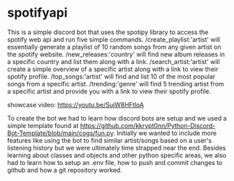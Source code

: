 # spotifyapi 
This is a simple discord bot that uses the spotipy library to access the spotify web api and run five simple commands. 
/create_playlist:'artist' will essentially generate a playlist of 10 random songs from any given artist on the spotify website.
/new_releases:'country' will find new album releases in a specific country and list them along with a link. 
/search_artist:'artist' will create a simple overview of a specific artist along with a link to view their spotify profile.
/top_songs:'artist' will find and list 10 of the most popular songs from a specific artist.
/trending:'genre' will find 5 trending artist from a specific artist and provide you with a link to view their spotify profile.

showcase video: https://youtu.be/SujW8HFtloA

To create the bot we had to learn how discord bots are setup and we used a simple template found at https://github.com/kkrypt0nn/Python-Discord-Bot-Template/blob/main/cogs/fun.py. Initially we wanted to include more features like using the bot to find similar artist/songs based on a user's listening history but we were ultimately time strapped near the end. Besides learning about classes and objects and other python specific areas, we also had to learn how to setup an .env file, how to push and commit changes to github and how a git repository worked. 
